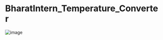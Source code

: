 # BharatIntern_Temperature_Converter
![image](https://github.com/shekhsahil/BharatIntern_Temperature_Converter/assets/91855497/44340aa6-ea2f-4b08-a465-40234bd717c6)
